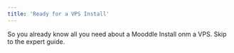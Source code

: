 ```yaml
---
title: 'Ready for a VPS Install'
---
```


So you already know all you need about a Mooddle Install onm a VPS. Skip to the expert guide.